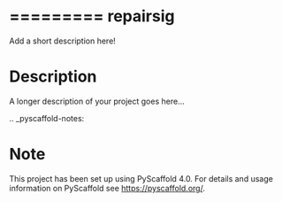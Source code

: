 =========
repairsig
=========


Add a short description here!


Description
===========

A longer description of your project goes here...


.. _pyscaffold-notes:

Note
====

This project has been set up using PyScaffold 4.0. For details and usage
information on PyScaffold see https://pyscaffold.org/.
